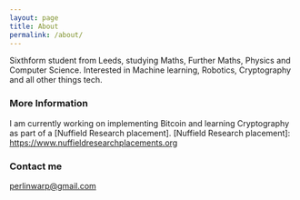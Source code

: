 ```yaml
---
layout: page
title: About
permalink: /about/
---
```


Sixthform student from Leeds, studying Maths, Further Maths, Physics and Computer Science.
Interested in Machine learning, Robotics, Cryptography and all other things tech. 


### More Information

I am currently working on implementing Bitcoin and learning Cryptography as part of a [Nuffield Research placement]. 
[Nuffield Research placement]: https://www.nuffieldresearchplacements.org

### Contact me

[perlinwarp@gmail.com](mailto:perlinwarp@gmail.com)
